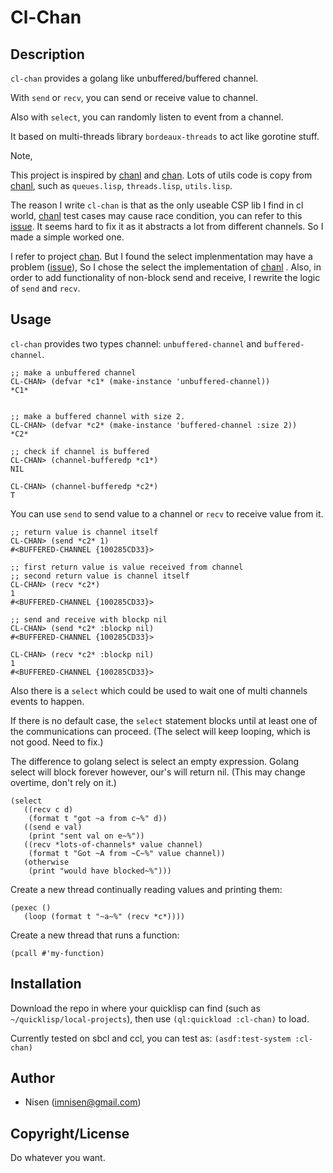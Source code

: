 

# Cl-Chan


## Description

`cl-chan` provides a golang like unbuffered/buffered channel.

With `send` or `recv`, you can send or receive value to channel.

Also with `select`, you can randomly listen to event from a channel.

It based on multi-threads library `bordeaux-threads` to act like gorotine stuff.

Note, 

This project is inspired by [chanl](https://github.com/zkat/chanl) and [chan](https://github.com/tylertreat/chan). Lots of utils code is copy from  [chanl](https://github.com/zkat/chanl), such as `queues.lisp`, `threads.lisp`, `utils.lisp`.

The reason I write `cl-chan` is that as the only useable CSP lib I find in cl world,  [chanl](https://github.com/zkat/chanl) test cases may cause race condition, you can refer to this [issue](https://github.com/zkat/chanl/issues/13). 
It seems hard to fix it as it abstracts a lot from different channels. So I made a simple worked one.

I refer to project [chan](https://github.com/tylertreat/chan). But I found the select implenmentation may have a problem ([issue](https://github.com/tylertreat/chan/issues/26)), So I chose the select the implementation of [chanl](https://github.com/zkat/chanl) .
Also, in order to add functionality of non-block send and receive, I rewrite the logic of `send` and `recv`.


## Usage

`cl-chan` provides two types channel: `unbuffered-channel` and `buffered-channel`. 

    ;; make a unbuffered channel
    CL-CHAN> (defvar *c1* (make-instance 'unbuffered-channel))
    *C1*
    
    
    ;; make a buffered channel with size 2.
    CL-CHAN> (defvar *c2* (make-instance 'buffered-channel :size 2))
    *C2*
    
    ;; check if channel is buffered
    CL-CHAN> (channel-bufferedp *c1*)
    NIL
    
    CL-CHAN> (channel-bufferedp *c2*)
    T

You can use `send` to send value to a channel or `recv` to receive value from it.

    ;; return value is channel itself
    CL-CHAN> (send *c2* 1)
    #<BUFFERED-CHANNEL {100285CD33}>
    
    ;; first return value is value received from channel
    ;; second return value is channel itself
    CL-CHAN> (recv *c2*)
    1
    #<BUFFERED-CHANNEL {100285CD33}>
    
    ;; send and receive with blockp nil
    CL-CHAN> (send *c2* :blockp nil)
    #<BUFFERED-CHANNEL {100285CD33}>
    
    CL-CHAN> (recv *c2* :blockp nil)
    1
    #<BUFFERED-CHANNEL {100285CD33}>

Also there is a `select` which could be used to wait one of multi channels events to happen.

If there is no default case, the `select` statement blocks until at least one of the communications can proceed. (The select will keep looping, which is not good. Need to fix.)

The difference to golang select is select an empty expression. Golang select will block forever however, our's will return nil. (This may change overtime, don't rely on it.)

    
    (select
       ((recv c d)
        (format t "got ~a from c~%" d))
       ((send e val)
        (print "sent val on e~%"))
       ((recv *lots-of-channels* value channel)
        (format t "Got ~A from ~C~%" value channel))
       (otherwise
        (print "would have blocked~%")))

Create a new thread continually reading values and printing them:

    (pexec ()
       (loop (format t "~a~%" (recv *c*))))

Create a new thread that runs a function:

    (pcall #'my-function)


## Installation

Download the repo in where your quicklisp can find (such as `~/quicklisp/local-projects`), then use `(ql:quickload :cl-chan)` to load.

Currently tested on sbcl and ccl, you can test as: `(asdf:test-system :cl-chan)`


## Author

-   Nisen (imnisen@gmail.com)


## Copyright/License

Do whatever you want.

